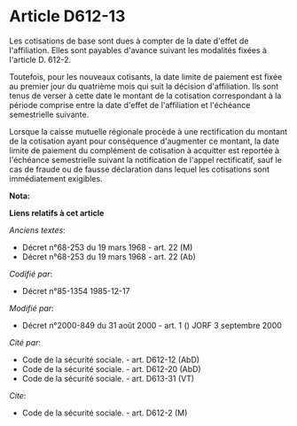 # Article D612-13

Les cotisations de base sont dues à compter de la date d'effet de l'affiliation. Elles sont payables d'avance suivant les
modalités fixées à l'article D. 612-2. 

Toutefois, pour les nouveaux cotisants, la date limite de paiement est fixée au premier jour du quatrième mois qui suit la
décision d'affiliation. Ils sont tenus   de verser à cette date le montant de la cotisation correspondant à la période
comprise entre la date d'effet de l'affiliation et l'échéance semestrielle suivante. 

Lorsque la caisse mutuelle régionale procède à une rectification du montant de la cotisation ayant pour conséquence
d'augmenter ce montant, la date limite de paiement du complément de cotisation à acquitter est reportée à l'échéance
semestrielle suivant la notification de l'appel rectificatif, sauf le cas de fraude ou de fausse déclaration dans lequel les
cotisations sont immédiatement exigibles.

**Nota:**



**Liens relatifs à cet article**

_Anciens textes_:

  - Décret n°68-253 du 19 mars 1968 - art. 22 (M)
  - Décret n°68-253 du 19 mars 1968 - art. 22 (Ab)

_Codifié par_:

  - Décret n°85-1354 1985-12-17

_Modifié par_:

  - Décret n°2000-849 du 31 août 2000 - art. 1 () JORF 3 septembre 2000

_Cité par_:

  - Code de la sécurité sociale. - art. D612-12 (AbD)
  - Code de la sécurité sociale. - art. D612-20 (AbD)
  - Code de la sécurité sociale. - art. D613-31 (VT)

_Cite_:

  - Code de la sécurité sociale. - art. D612-2 (M)
